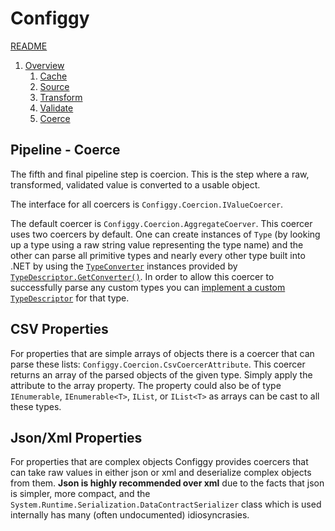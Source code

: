 # Configgy

[README](../README.md)

1. [Overview](1-Overview.md)
    1. [Cache](Pipeline/1-Cache.md)
    2. [Source](Pipeline/2-Source.md)
    3. [Transform](Pipeline/3-Transform.md)
    4. [Validate](Pipeline/4-Validate.md)
    5. [Coerce](Pipeline/5-Coerce.md)

## Pipeline - Coerce

The fifth and final pipeline step is coercion. This is the step where a raw, transformed, validated value is converted to a usable object.

The interface for all coercers is `Configgy.Coercion.IValueCoercer`.

The default coercer is `Configgy.Coercion.AggregateCoerver`. This coercer uses two coercers by default. One can create instances of `Type` (by looking up a type using a raw string value representing the type name) and the other can parse all primitive types and nearly every other type built into .NET by using the [`TypeConverter`](https://msdn.microsoft.com/en-us/library/system.componentmodel.typeconverter%28v=vs.110%29.aspx) instances provided by [`TypeDescriptor.GetConverter()`](https://msdn.microsoft.com/en-us/library/w202c8fy%28v=vs.110%29.aspx). In order to allow this coercer to successfully parse any custom types you can [implement a custom `TypeDescriptor`](https://msdn.microsoft.com/en-us/library/ms171819.aspx?f=255&MSPPError=-2147217396) for that type.

## CSV Properties

For properties that are simple arrays of objects there is a coercer that can parse these lists: `Configgy.Coercion.CsvCoercerAttribute`. This coercer returns an array of the parsed objects of the given type. Simply apply the attribute to the array property. The property could also be of type `IEnumerable`, `IEnumerable<T>`, `IList`, or `IList<T>` as arrays can be cast to all these types.

## Json/Xml Properties

For properties that are complex objects Configgy provides coercers that can take raw values in either json or xml and deserialize complex objects from them. __Json is highly recommended over xml__ due to the facts that json is simpler, more compact, and the `System.Runtime.Serialization.DataContractSerializer` class which is used internally has many (often undocumented) idiosyncrasies.